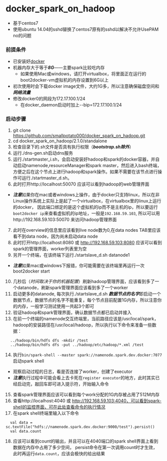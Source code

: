 # docker_spark_on_hadoop
* 基于centos7
* 使用ubuntu 14.04的sshd替换了centos7原有的sshd以解决不允许UsePAM no的问题

### 前提条件
* 已安装好[docker](www.docker.com)
* 机器内存大于等于***8G***——主要spark比较吃内存
  * 如果使用Mac或windows，请打开virtualbox，将里面正在运行的boot2docker-vm虚拟机的内存设置到6G以上
* 初次使用时会下载docker image文件，大约1G多，所以注意确保磁盘空间和***网络流量***
* 修改docker0的网段为172.17.100.1/24
  * 在docker_daemon启动时加上--bip=172.17.100.1/24

### 启动步骤
1. git clone https://github.com/smallpotato000/docker_spark_on_hadoop.git
2. cd docker_spark_on_hadoop/2.1.0/standalone
3. 检查目录下的.sh文件是否具有执行权限（***bootstrap.sh除外***）
4. 运行./dns-gen.sh启动dns服务
5. 运行./startmaster_i.sh，会启动安装好hadoop和spark的docker容器，并自动启动namenode,resourceManager和spark master，然后进入bash终端，方便之后在这个节点上进行hadoop和spark操作。如果不需要在该节点进行操作可运行./startmaster_d.sh。
6. 此时打开http://localhost:50070 应该可以看到hadoop的web管理界面
  * ***注意***如果你在mac或者windows上操作，由于docker只支持linux，所以在非Linux操作系统上实际上是起了一个virtualbox，在virtualbox里的linux上运行的docker，
  因此端口绑定的是这个虚拟机的ip而不是主机的ip，所以要运行`boot2docker ip`来查看虚拟机的ip地址，一般是`192.168.59.103`, 所以可以用http://192.168.59.103:50070 来访问hadoop管理界面
7. 此时在overview的信息里应该看到live node数为0,在data nodes TAB里应该看不到data node，因为尚未启动data node
8. 此时打开http://localhost:8080 或 http://192.168.59.103:8080 应该可以看到spark的管理界面，worker列表里为空
9. 另开一个终端，在该终端下运行./startslave_d.sh datanode1
  * ***注意***如果mac或windows下报错，你可能需要在该终端里再运行一次boot2docker start
10. 几秒后（*时间取决于你的机器配置*）刷新hadoop管理界面，应该看到多了一个datanode，刷新spark管理界面应该看到多了一个worker
11. 启动更多的datanode, 每次执行./startslave_d.sh ***数据节点的名字***即启动一个数据节点，数据节点的名字不能重复，每个节点目前配置1G内存，所以注意你的内存，一般学习测试使用一共起3个即可
12. 验证hadoop和spark管理界面，确认数据节点都已启动并接入
13. 在前一个终端的namenode交互终端里，当前路径应该是/usr/local/spark，hadoop的安装路径在/usr/local/hadoop，所以执行以下命令来准备一些数据：

  ```
    ../hadoop/bin/hdfs dfs -mkdir /test
    ../hadoop/bin/hdfs dfs -put ../hadoop/etc/hadoop/*.xml /test
  ```
14. 执行`bin/spark-shell --master spark://namenode.spark.dev.docker:7077`启动spark shell
  * 观察启动过程的日志，看是否连接了worker，创建了executor
  * ***注意***执行过程中可能会看上去卡死在`register executor`的地方，此时其实已经启动完，敲回车即可进入提示符，开始输入命令
15. 查看spark管理界面应该可以看到每个work分配的1G内存被占用了512M内存
16. 查看http://localhost:4040 或 http://192.168.59.103:4040，可以看到spark-shell的监控界面，可在此处查看命令的执行情况
17. 在spark shell终端里输入以下命令

  ```
    val data = sc.textFile("hdfs://namenode.spark.dev.docker:9000/test").persist()
    val data.count
  ```
18. 应该可以看到count的输出，并且可以在4040端口的spark shell界面上看到数据在内存中占用了多少空间， persist命令在第一次调用count时才生效， 此时再运行`data.count`，应该会极快的给出结果 
